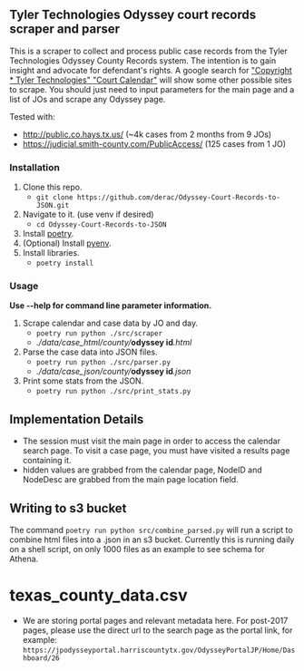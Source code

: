 ## Tyler Technologies Odyssey court records scraper and parser

This is a scraper to collect and process public case records from the Tyler Technologies Odyssey County Records system. The intention is to gain insight and advocate for defendant's rights. A google search for ["Copyright \* Tyler Technologies" "Court Calendar"](https://www.google.com/search?q=%22Copyright+*+Tyler+Technologies%22+%22Court+Calendar%22&oq=%22Copyright+*+Tyler+Technologies%22+%22Court+Calendar%22&aqs=edge..69i57.283j0j1&sourceid=chrome&ie=UTF-8) will show some other possible sites to scrape. You should just need to input parameters for the main page and a list of JOs and scrape any Odyssey page.

Tested with:

- http://public.co.hays.tx.us/ (~4k cases from 2 months from 9 JOs)
- https://judicial.smith-county.com/PublicAccess/ (125 cases from 1 JO)

### Installation

1. Clone this repo.
   - `git clone https://github.com/derac/Odyssey-Court-Records-to-JSON.git`
1. Navigate to it. (use venv if desired)
   - `cd Odyssey-Court-Records-to-JSON`
1. Install [poetry](https://python-poetry.org/docs/#installation).
1. (Optional) Install [pyenv](https://github.com/pyenv/pyenv#installation).
1. Install libraries.
   - `poetry install`

### Usage

**Use --help for command line parameter information.**

1. Scrape calendar and case data by JO and day.
   - `poetry run python ./src/scraper`
   - _./data/case_html/county/_**odyssey id**_.html_
1. Parse the case data into JSON files.
   - `poetry run python ./src/parser.py`
   - _./data/case_json/county/_**odyssey id**_.json_
1. Print some stats from the JSON.
   - `poetry run python ./src/print_stats.py`

## Implementation Details

- The session must visit the main page in order to access the calendar search page. To visit a case page, you must have visited a results page containing it.
- hidden values are grabbed from the calendar page, NodeID and NodeDesc are grabbed from the main page location field.

## Writing to s3 bucket

The command `poetry run python src/combine_parsed.py` will run a script to combine html files into a .json in an s3 bucket.
Currently this is running daily on a shell script, on only 1000 files as an example to see schema for Athena.

# texas_county_data.csv

- We are storing portal pages and relevant metadata here. For post-2017 pages, please use the direct url to the search page as the portal link, for example: `https://jpodysseyportal.harriscountytx.gov/OdysseyPortalJP/Home/Dashboard/26`
